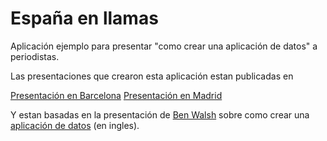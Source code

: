 España en llamas
================

Aplicación ejemplo para presentar "como crear una aplicación de datos" a periodistas.

Las presentaciones que crearon esta aplicación estan publicadas en 

[Presentación en Barcelona](http://gabelula.github.io/first-news-app-barna)
[Presentación en Madrid](http://gabelula.github.io/first-news-app-madrid)

Y estan basadas en la presentación de [Ben Walsh](https://github.com/palewire) sobre como crear una [aplicación de datos](https://github.com/ireapps/first-news-app) (en ingles).
